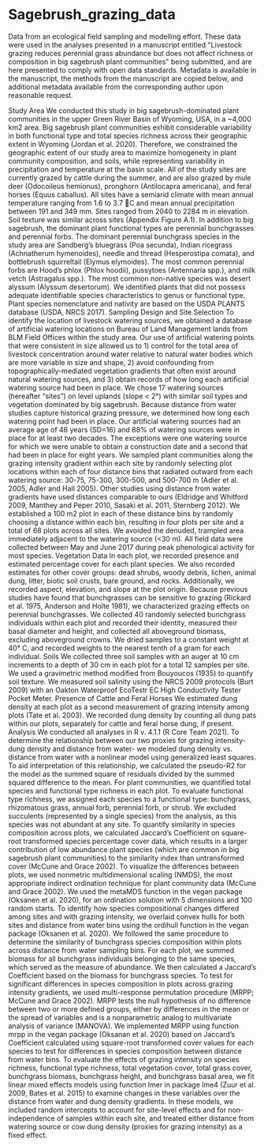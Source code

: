 # Sagebrush_grazing_data
Data from an ecological field sampling and modelling effort. These data were used in the analyses presented in a manuscript entitled "Livestock grazing reduces perennial grass abundance but does not affect richness or composition in big sagebrush plant communities" being submitted, and are here presented to comply with open data standards. Metadata is available in the manuscript, the methods from the manuscript are copied below, and additional metadata available from the corresponding author upon reasonable request. 

Study Area
We conducted this study in big sagebrush-dominated plant communities in the upper Green River Basin of Wyoming, USA, in a ~4,000 km2 area. Big sagebrush plant communities exhibit considerable variability in both functional type and total species richness across their geographic extent in Wyoming (Jordan et al. 2020). Therefore, we constrained the geographic extent of our study area to maximize homogeneity in plant community composition, and soils, while representing variability in precipitation and temperature at the basin scale. All of the study sites are currently grazed by cattle during the summer, and are also grazed by mule deer (Odocoileus hemionus), pronghorn (Antilocapra americana), and feral horses (Equus caballus).
All sites have a semiarid climate with mean annual temperature ranging from 1.6 to 3.7 C and mean annual precipitation between 191 and 349 mm. Sites ranged from 2040 to 2284 m in elevation. Soil texture was similar across sites (Appendix Figure A.1).
In addition to big sagebrush, the dominant plant functional types are perennial bunchgrasses and perennial forbs. The dominant perennial bunchgrass species in the study area are Sandberg’s bluegrass (Poa secunda), Indian ricegrass (Achnatherum hymenoides), needle and thread (Hesperostipa comata), and bottlebrush squirreltail (Elymus elymoides). The most common perennial forbs are Hood’s phlox (Phlox hoodii), pussytoes (Antennaria spp.), and milk vetch (Astragalus spp.). The most common non-native species was desert alyssum (Alyssum desertorum). We identified plants that did not possess adequate identifiable species characteristics to genus or functional type. Plant species nomenclature and nativity are based on the USDA PLANTS database (USDA, NRCS 2017). 
Sampling Design and Site Selection
To identify the location of livestock watering sources, we obtained a database of artificial watering locations on Bureau of Land Management lands from BLM Field Offices within the study area. Our use of artificial watering points that were consistent in size allowed us to 1) control for the total area of livestock concentration around water relative to natural water bodies which are more variable in size and shape, 2) avoid confounding from topographically-mediated vegetation gradients that often exist around natural watering sources, and 3) obtain records of how long each artificial watering source had been in place. We chose 17 watering sources (hereafter “sites”) on level uplands (slope < 2°) with similar soil types and vegetation dominated by big sagebrush. Because distance from water studies capture historical grazing pressure, we determined how long each watering point had been in place. Our artificial watering sources had an average age of 46 years (SD=16) and 88% of watering sources were in place for at least two decades. The exceptions were one watering source for which we were unable to obtain a construction date and a second that had been in place for eight years.
We sampled plant communities along the grazing intensity gradient within each site by randomly selecting plot locations within each of four distance bins that radiated outward from each watering source: 30-75, 75-300, 300-500, and 500-700 m (Adler et al. 2005, Adler and Hall 2005). Other studies using distance from water gradients have used distances comparable to ours (Eldridge and Whitford 2009, Manthey and Peper 2010, Sasaki et al. 2011, Sternberg 2012).  We established a 100 m2 plot in each of these distance bins by randomly choosing a distance within each bin, resulting in four plots per site and a total of 68 plots across all sites. We avoided the denuded, trampled area immediately adjacent to the watering source (<30 m). All field data were collected between May and June 2017 during peak phenological activity for most species.
Vegetation Data
	In each plot, we recorded presence and estimated percentage cover for each plant species. We also recorded estimates for other cover groups: dead shrubs, woody debris, lichen, animal dung, litter, biotic soil crusts, bare ground, and rocks. Additionally, we recorded aspect, elevation, and slope at the plot origin. 
Because previous studies have found that bunchgrasses can be sensitive to grazing (Rickard et al. 1975, Anderson and Holte 1981), we characterized grazing effects on perennial bunchgrasses. We collected 40 randomly selected bunchgrass individuals within each plot and recorded their identity, measured their basal diameter and height, and collected all aboveground biomass, excluding aboveground crowns. We dried samples to a constant weight at 40° C, and recorded weights to the nearest tenth of a gram for each individual.
Soils 
We collected three soil samples with an auger at 10 cm increments to a depth of 30 cm in each plot for a total 12 samples per site. We used a gravimetric method modified from Bouyoucos (1935) to quantify soil texture. We measured soil salinity using the NRCS 2009 protocols (Burt 2009) with an Oakton Waterproof EcoTestr EC High Conductivity Tester Pocket Meter. 
Presence of Cattle and Feral Horses
We estimated dung density at each plot as a second measurement of grazing intensity among plots (Tate et al. 2003). We recorded dung density by counting all dung pats within our plots, separately for cattle and feral horse dung, if present. 
Analysis
	We conducted all analyses in R v. 4.1.1 (R Core Team 2021). To determine the relationship between our two proxies for grazing intensity- dung density and distance from water- we modeled dung density vs. distance from water with a nonlinear model using generalized least squares. To aid interpretation of this relationship, we calculated the pseudo-R2 for the model as the summed square of residuals divided by the summed squared difference to the mean. 
For plant communities, we quantified total species and functional type richness in each plot. To evaluate functional type richness, we assigned each species to a functional type: bunchgrass, rhizomatous grass, annual forb, perennial forb, or shrub. We excluded succulents (represented by a single species) from the analysis, as this species was not abundant at any site.
To quantify similarity in species composition across plots, we calculated Jaccard’s Coefficient on square-root transformed species percentage cover data, which results in a larger contribution of low abundance plant species (which are common in big sagebrush plant communities) to the similarity index than untransformed cover (McCune and Grace 2002). To visualize the differences between plots, we used nonmetric multidimensional scaling (NMDS), the most appropriate indirect ordination technique for plant community data (McCune and Grace 2002). We used the metaMDS function in the vegan package (Oksanen et al. 2020), for an ordination solution with 5 dimensions and 100 random starts. To identify how species compositional changes differed among sites and with grazing intensity, we overlaid convex hulls for both sites and distance from water bins using the ordihull function in the vegan package (Oksanen et al. 2020). We followed the same procedure to determine the similarity of bunchgrass species composition within plots across distance from water sampling bins. For each plot, we summed biomass for all bunchgrass individuals belonging to the same species, which served as the measure of abundance. We then calculated a Jaccard’s Coefficient based on the biomass for bunchgrass species.
To test for significant differences in species composition in plots across grazing intensity gradients, we used multi-response permutation procedure (MRPP; McCune and Grace 2002). MRPP tests the null hypothesis of no difference between two or more defined groups, either by differences in the mean or the spread of variables and is a nonparametric analog to multivariate analysis of variance (MANOVA). We implemented MRPP using function mrpp in the vegan package (Oksanan et al. 2020) based on Jaccard’s Coefficient calculated using square-root transformed cover values for each species to test for differences in species composition between distance from water bins.
To evaluate the effects of grazing intensity on species richness, functional type richness, total vegetation cover, total grass cover, bunchgrass biomass, bunchgrass height, and bunchgrass basal area, we fit linear mixed effects models using function lmer in package lme4 (Zuur et al. 2009, Bates et al. 2015) to examine changes in these variables over the distance from water and dung density gradients. In these models, we included random intercepts to account for site-level effects and for non-independence of samples within each site, and treated either distance from watering source or cow dung density (proxies for grazing intensity) as a fixed effect. 

